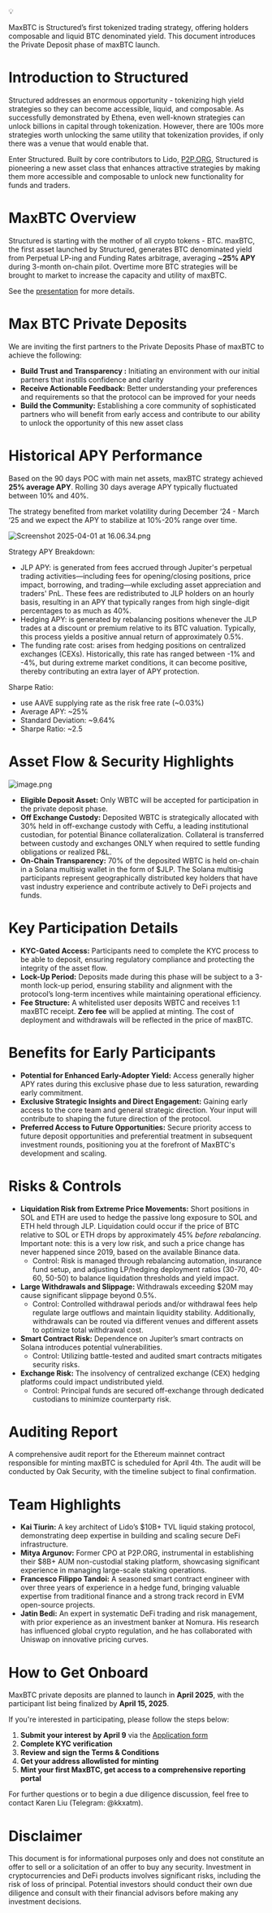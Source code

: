 <aside>
💡

MaxBTC is Structured’s first tokenized trading strategy, offering holders composable and liquid BTC denominated yield. This document introduces the Private Deposit phase of maxBTC launch. 

</aside>

# **Introduction to Structured**

Structured addresses an enormous opportunity - tokenizing high yield strategies so they can become accessible, liquid, and composable. As successfully demonstrated by Ethena, even well-known strategies can unlock billions in capital through tokenization. However, there are 100s more strategies worth unlocking the same utility that tokenization provides, if only there was a venue that would enable that.  

Enter Structured. Built by core contributors to Lido, [P2P.ORG](http://p2p.org/), Structured is pioneering a new asset class that enhances attractive strategies by making them more accessible and composable to unlock new functionality for funds and traders.

# **MaxBTC Overview**

Structured is starting with the mother of all crypto tokens - BTC. maxBTC, the first asset launched by Structured, generates BTC denominated yield from Perpetual LP-ing and Funding Rates arbitrage, averaging ~**25% APY** during 3-month on-chain pilot. Overtime more BTC strategies will be brought to market to increase the capacity and utility of maxBTC.

See the [presentation](https://docsend.com/view/sxy5hn8dw5g277qm) for more details.

# Max BTC Private Deposits

We are inviting the first partners to the Private Deposits Phase of maxBTC to achieve the following:

- **Build Trust and Transparency :** Initiating an environment with our initial partners that instills confidence and clarity
- **Receive Actionable Feedback:** Better understanding your preferences and requirements  so that the protocol can be improved for your needs
- **Build the Community:** Establishing a core community of sophisticated partners who will benefit from early access and contribute to our ability to unlock the opportunity of this new asset class

# Historical APY Performance

Based on the 90 days POC with main net assets, maxBTC strategy achieved **25% average APY**. Rolling 30 days average APY typically fluctuated between 10% and 40%.

The strategy benefited from market volatility during December ‘24 - March ‘25 and we expect the APY to stabilize at 10%-20% range over time.

![Screenshot 2025-04-01 at 16.06.34.png](attachment:36b21211-58b7-4ca5-ade7-bc4f996ebd53:Screenshot_2025-04-01_at_16.06.34.png)

Strategy APY Breakdown:

- JLP APY: is generated from fees accrued through Jupiter's perpetual trading activities—including fees for opening/closing positions, price impact, borrowing, and trading—while excluding asset appreciation and traders' PnL. These fees are redistributed to JLP holders on an hourly basis, resulting in an APY that typically ranges from high single-digit percentages to as much as 40%.
- Hedging APY: is generated by rebalancing positions whenever the JLP trades at a discount or premium relative to its BTC valuation. Typically, this process yields a positive annual return of approximately 0.5%.
- The funding rate cost: arises from hedging positions on centralized exchanges (CEXs). Historically, this rate has ranged between -1% and -4%, but during extreme market conditions, it can become positive, thereby contributing an extra layer of APY protection.

Sharpe Ratio:

- use AAVE supplying rate as the risk free rate (~0.03%)
- Average APY: ~25%
- Standard Deviation: ~9.64%
- Sharpe Ratio: ~2.5

# Asset Flow & Security Highlights

![image.png](attachment:0aab8af0-529f-4324-891b-2c929cc0cc82:image.png)

- **Eligible Deposit Asset:** Only WBTC will be accepted for participation in the private deposit phase.
- **Off Exchange Custody:** Deposited WBTC is strategically allocated with 30% held in off-exchange custody with Ceffu, a leading institutional custodian, for potential Binance collateralization. Collateral is transferred between custody and exchanges ONLY when required to settle funding obligations or realized P&L.
- **On-Chain Transparency:**  70% of the deposited WBTC is held on-chain in a Solana multisig wallet in the form of $JLP. The Solana multisig participants represent geographically distributed key holders that have vast industry experience and contribute actively to DeFi projects and funds.

# Key Participation Details

- **KYC-Gated Access:** Participants need to complete the KYC process to be able to deposit, ensuring regulatory compliance and protecting the integrity of the asset flow.
- **Lock-Up Period:** Deposits made during this phase will be subject to a 3-month lock-up period, ensuring stability and alignment with the protocol’s long-term incentives while maintaining operational efficiency.
- **Fee Structure:** A whitelisted user deposits WBTC and receives 1:1 maxBTC receipt. **Zero fee** will be applied at minting. The cost of deployment and withdrawals will be reflected in the price of maxBTC.

# **Benefits for Early Participants**

- **Potential for Enhanced Early-Adopter Yield:** Access generally higher APY rates during this exclusive phase due to less saturation, rewarding early commitment.
- **Exclusive Strategic Insights and Direct Engagement:** Gaining early access to the core team and general strategic direction. Your input will contribute to shaping the future direction of the protocol.
- **Preferred Access to Future Opportunities:** Secure priority access to future deposit opportunities and preferential treatment in subsequent investment rounds, positioning you at the forefront of MaxBTC's development and scaling.

# Risks & Controls

- **Liquidation Risk from Extreme Price Movements:** Short positions in SOL and ETH are used to hedge the passive long exposure to SOL and ETH held through JLP. Liquidation could occur if the price of BTC relative to SOL or ETH drops by approximately 45% *before rebalancing*. Important note: this is a very low risk, and such a price change has never happened since 2019, based on the available Binance data.
    - Control: Risk is managed through rebalancing automation, insurance fund setup, and adjusting LP/hedging deployment ratios (30-70, 40-60, 50-50) to balance liquidation thresholds and yield impact.
- **Large Withdrawals and Slippage:** Withdrawals exceeding $20M may cause significant slippage beyond 0.5%.
    - Control: Controlled withdrawal periods and/or withdrawal fees help regulate large outflows and maintain liquidity stability. Additionally, withdrawals can be routed via different venues and different assets to optimize total withdrawal cost.
- **Smart Contract Risk:** Dependence on Jupiter’s smart contracts on Solana introduces potential vulnerabilities.
    - Control: Utilizing battle-tested and audited smart contracts mitigates security risks.
- **Exchange Risk:** The insolvency of centralized exchange (CEX) hedging platforms could impact undistributed yield.
    - Control: Principal funds are secured off-exchange through dedicated custodians to minimize counterparty risk.

# Auditing Report

A comprehensive audit report for the Ethereum mainnet contract responsible for minting maxBTC is scheduled for April 4th. The audit will be conducted by Oak Security, with the timeline subject to final confirmation.

# Team Highlights

- **Kai Tiurin:** A key architect of Lido’s $10B+ TVL liquid staking protocol, demonstrating deep expertise in building and scaling secure DeFi infrastructure.
- **Mitya Argunov:** Former CPO at P2P.ORG, instrumental in establishing their $8B+ AUM non-custodial staking platform, showcasing significant experience in managing large-scale staking operations.
- **Francesco Filippo Tandoi:** A seasoned smart contract engineer with over three years of experience in a hedge fund, bringing valuable expertise from traditional finance and a strong track record in EVM open-source projects.
- **Jatin Bedi:** An expert in systematic DeFi trading and risk management, with prior experience as an investment banker at Nomura. His research has influenced global crypto regulation, and he has collaborated with Uniswap on innovative pricing curves.

# How to Get Onboard

MaxBTC private deposits are planned to launch in **April 2025**, with the participant list being finalized by **April 15, 2025**.

If you're interested in participating, please follow the steps below:

1. **Submit your interest** **by April 9** via the [Application form](https://forms.gle/9cCjRwgad6Z6QPCx6)
2. **Complete KYC verification**
3. **Review and sign the Terms & Conditions**
4. **Get your address allowlisted for minting**
5. **Mint your first MaxBTC, get access to a comprehensive reporting portal**

For further questions or to begin a due diligence discussion, feel free to contact Karen Liu (Telegram: @kkxatm).

# Disclaimer

This document is for informational purposes only and does not constitute an offer to sell or a solicitation of an offer to buy any security. Investment in cryptocurrencies and DeFi products involves significant risks, including the risk of loss of principal. Potential investors should conduct their own due diligence and consult with their financial advisors before making any investment decisions.